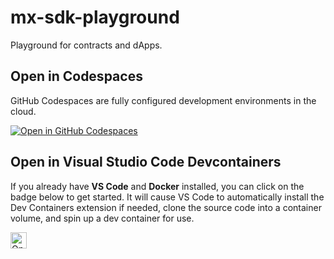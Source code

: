 # mx-sdk-playground

Playground for contracts and dApps.

## Open in Codespaces

GitHub Codespaces are fully configured development environments in the cloud.

[![Open in GitHub Codespaces](https://github.com/codespaces/badge.svg)](https://codespaces.new/multiversx/mx-sdk-playground?quickstart=1)

## Open in Visual Studio Code Devcontainers

If you already have **VS Code** and **Docker** installed, you can click on the badge below to get started. It will cause VS Code to automatically install the Dev Containers extension if needed, clone the source code into a container volume, and spin up a dev container for use.

<a href="https://vscode.dev/redirect?url=vscode://ms-vscode-remote.remote-containers/cloneInVolume?url=https://github.com/multiversx/mx-sdk-playground">
    <img alt="Open in Dev Containers" src="https://img.shields.io/static/v1?label=Dev%20Containers&message=Open&color=blue&logo=visualstudiocode" height="26px" />
</a>
